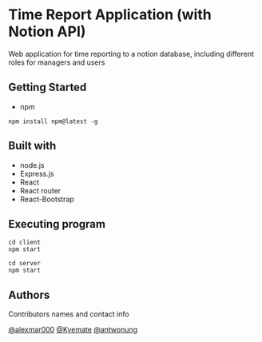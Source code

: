 # Time Report Application (with Notion API)

Web application for time reporting to a notion database, including different roles for
managers and users

## Getting Started

* npm
```
npm install npm@latest -g
```
## Built with

* node.js
* Express.js
* React
* React router
* React-Bootstrap

## Executing program


```
cd client
npm start
```
```
cd server
npm start
```

## Authors

Contributors names and contact info

[@alexmar000](https://github.com/alexmar000) 
[@Kyemate](https://github.com/Kyemate) 
[@antwonung](https://github.com/antwonung) 
